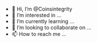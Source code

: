 - 👋 Hi, I’m @Coinsintegrity
- 👀 I’m interested in ...
- 🌱 I’m currently learning ...
- 💞️ I’m looking to collaborate on ...
- 📫 How to reach me ...

<!---
Coinsintegrity/Coinsintegrity is a ✨ special ✨ repository because its `README.md` (this file) appears on your GitHub profile.
You can click the Preview link to take a look at your changes.
--->
